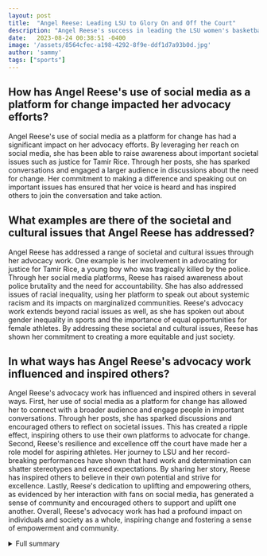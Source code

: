```yaml
---
layout: post
title:  "Angel Reese: Leading LSU to Glory On and Off the Court"
description: "Angel Reese's success in leading the LSU women's basketball team to a national championship has brought her fame and recognition. But it is her commitment to social issues and advocacy work that truly sets her apart."
date:   2023-08-24 00:38:51 -0400
image: '/assets/8564cfec-a198-4292-8f9e-ddf1d7a93b0d.jpg'
author: 'sammy'
tags: ["sports"]
---
```


## How has Angel Reese's use of social media as a platform for change impacted her advocacy efforts?
Angel Reese's use of social media as a platform for change has had a significant impact on her advocacy efforts. By leveraging her reach on social media, she has been able to raise awareness about important societal issues such as justice for Tamir Rice. Through her posts, she has sparked conversations and engaged a larger audience in discussions about the need for change. Her commitment to making a difference and speaking out on important issues has ensured that her voice is heard and has inspired others to join the conversation and take action.

## What examples are there of the societal and cultural issues that Angel Reese has addressed?
Angel Reese has addressed a range of societal and cultural issues through her advocacy work. One example is her involvement in advocating for justice for Tamir Rice, a young boy who was tragically killed by the police. Through her social media platforms, Reese has raised awareness about police brutality and the need for accountability. She has also addressed issues of racial inequality, using her platform to speak out about systemic racism and its impacts on marginalized communities. Reese's advocacy work extends beyond racial issues as well, as she has spoken out about gender inequality in sports and the importance of equal opportunities for female athletes. By addressing these societal and cultural issues, Reese has shown her commitment to creating a more equitable and just society.

## In what ways has Angel Reese's advocacy work influenced and inspired others?
Angel Reese's advocacy work has influenced and inspired others in several ways. First, her use of social media as a platform for change has allowed her to connect with a broader audience and engage people in important conversations. Through her posts, she has sparked discussions and encouraged others to reflect on societal issues. This has created a ripple effect, inspiring others to use their own platforms to advocate for change. Second, Reese's resilience and excellence off the court have made her a role model for aspiring athletes. Her journey to LSU and her record-breaking performances have shown that hard work and determination can shatter stereotypes and exceed expectations. By sharing her story, Reese has inspired others to believe in their own potential and strive for excellence. Lastly, Reese's dedication to uplifting and empowering others, as evidenced by her interaction with fans on social media, has generated a sense of community and encouraged others to support and uplift one another. Overall, Reese's advocacy work has had a profound impact on individuals and society as a whole, inspiring change and fostering a sense of empowerment and community.

<details>
  <summary>Full summary</summary>
Angel Reese's remarkable journey to becoming a champion on the basketball court is only matched by her impact as an advocate for change. As the leader of the LSU women's basketball team, Reese has not only brought home a national championship but has also used her platform to address societal issues and inspire others.<br><br>Reese understands the power of social media in spreading messages about important causes. Like many athletes in today's digital age, she has embraced social media as a tool for reaching and engaging a larger audience. Her commitment to making a difference has made her a leading voice among athletes who are becoming influencers on societal and cultural issues.<br><br>One powerful example of Reese's use of her 'celebrity' status is her involvement in advocating for justice for Tamir Rice. By leveraging her reach on social media, Reese has raised awareness and sparked conversations about the need for change. Her dedication to speaking out on important issues has ensured that her voice is heard, even amid debates about whether athletes should be obligated to comment on every issue.<br><br>Off the court, Reese's impact goes beyond the game. Her dedication to inspiring and uplifting others is evident through her social media presence and interaction with fans. Alongside her LSU Tigers teammates, Reese has leveraged their success to create a sense of community and empower change. Their recent national championship win captivated millions of fans, breaking attendance records and showcasing the power of athletes to influence and inspire.<br><br>Reese's journey to LSU and her record-breaking performances have been nothing short of extraordinary. Throughout her sophomore season, she set multiple records, establishing herself as one of the most dominant players in the game. But it is her resilience and excellence off the court that truly set her apart. Reese has become a symbol of empowerment, proving that hard work and determination can shatter stereotypes and exceed expectations.<br><br>As professional athletes continue to utilize social media as a platform for change, Angel Reese stands as an example of the immense power they hold. Her advocacy and dedication to social issues have amplified her voice and allowed her to connect with a broader audience. As LSU aims to defend their national title, Reese and her teammates will continue to inspire, both on and off the court, leaving a lasting legacy of resilience, excellence, and the transformative power of sports.
</details>

